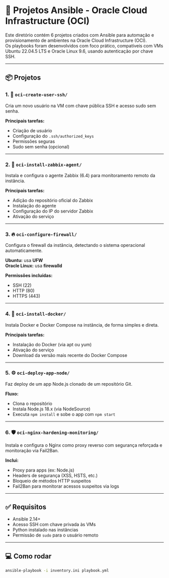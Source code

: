 # 🚀 Projetos Ansible - Oracle Cloud Infrastructure (OCI)

Este diretório contém 6 projetos criados com Ansible para automação e provisionamento de ambientes na Oracle Cloud Infrastructure (OCI).  
Os playbooks foram desenvolvidos com foco prático, compatíveis com VMs Ubuntu 22.04.5 LTS e Oracle Linux 9.6, usando autenticação por chave SSH.

---

## 📦 Projetos

### 1. 🔐 `oci-create-user-ssh/`
Cria um novo usuário na VM com chave pública SSH e acesso sudo sem senha.

**Principais tarefas:**
- Criação de usuário
- Configuração do `.ssh/authorized_keys`
- Permissões seguras
- Sudo sem senha (opcional)

---

### 2. 📡 `oci-install-zabbix-agent/`
Instala e configura o agente Zabbix (6.4) para monitoramento remoto da instância.

**Principais tarefas:**
- Adição do repositório oficial do Zabbix
- Instalação do agente
- Configuração do IP do servidor Zabbix
- Ativação do serviço

---

### 3. 🔥 `oci-configure-firewall/`
Configura o firewall da instância, detectando o sistema operacional automaticamente.

**Ubuntu:** usa **UFW**  
**Oracle Linux:** usa **firewalld**

**Permissões incluídas:**
- SSH (22)
- HTTP (80)
- HTTPS (443)

---

### 4. 🐳 `oci-install-docker/`
Instala Docker e Docker Compose na instância, de forma simples e direta.

**Principais tarefas:**
- Instalação do Docker (via apt ou yum)
- Ativação do serviço
- Download da versão mais recente do Docker Compose

---

### 5. ⚙️ `oci-deploy-app-node/`
Faz deploy de um app Node.js clonado de um repositório Git.

**Fluxo:**
- Clona o repositório
- Instala Node.js 18.x (via NodeSource)
- Executa `npm install` e sobe o app com `npm start`

---

### 6. 🛡️ `oci-nginx-hardening-monitoring/`
Instala e configura o Nginx como proxy reverso com segurança reforçada e monitoração via Fail2Ban.

**Inclui:**
- Proxy para apps (ex: Node.js)
- Headers de segurança (XSS, HSTS, etc.)
- Bloqueio de métodos HTTP suspeitos
- Fail2Ban para monitorar acessos suspeitos via logs

---

## ✅ Requisitos

- Ansible 2.14+  
- Acesso SSH com chave privada às VMs  
- Python instalado nas instâncias  
- Permissão de `sudo` para o usuário remoto

---

## 💻 Como rodar

```bash
ansible-playbook -i inventory.ini playbook.yml
